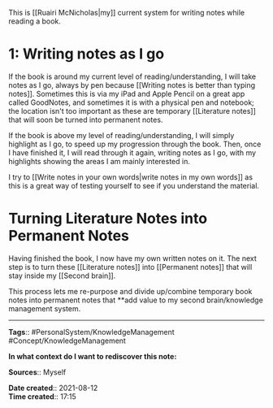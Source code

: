 This is [[Ruairi McNicholas|my]] current system for writing notes while reading a book.

# 1: Writing notes as I go
If the book is around my current level of reading/understanding, I will take notes as I go, always by pen because [[Writing notes is better than typing notes]].
Sometimes this is via my iPad and Apple Pencil on a great app called GoodNotes, and sometimes it is with a physical pen and notebook; the location isn't too important as these are temporary [[Literature notes]] that will soon be turned into permanent notes.


If the book is above my level of reading/understanding, I will simply highlight as I go, to speed up my progression through the book. Then, once I have finished it, I will read through it again, writing notes as I go, with my highlights showing the areas I am mainly interested in. 

I try to [[Write notes in your own words|write notes in my own words]] as this is a great way of testing yourself to see if you understand the material.


# Turning Literature Notes into Permanent Notes

Having finished the book, I now have my own written notes on it.
The next step is to turn these [[Literature notes]] into [[Permanent notes]] that will stay inside my [[Second brain]].

This process lets me re-purpose and divide up/combine temporary book notes into permanent notes that **add value to my second brain/knowledge management system.

---
**Tags**:: #PersonalSystem/KnowledgeManagement #Concept/KnowledgeManagement 

**In what context do I want to rediscover this note:**

**Sources**::
Myself

**Date created**:: 2021-08-12  
**Time created**:: 17:15